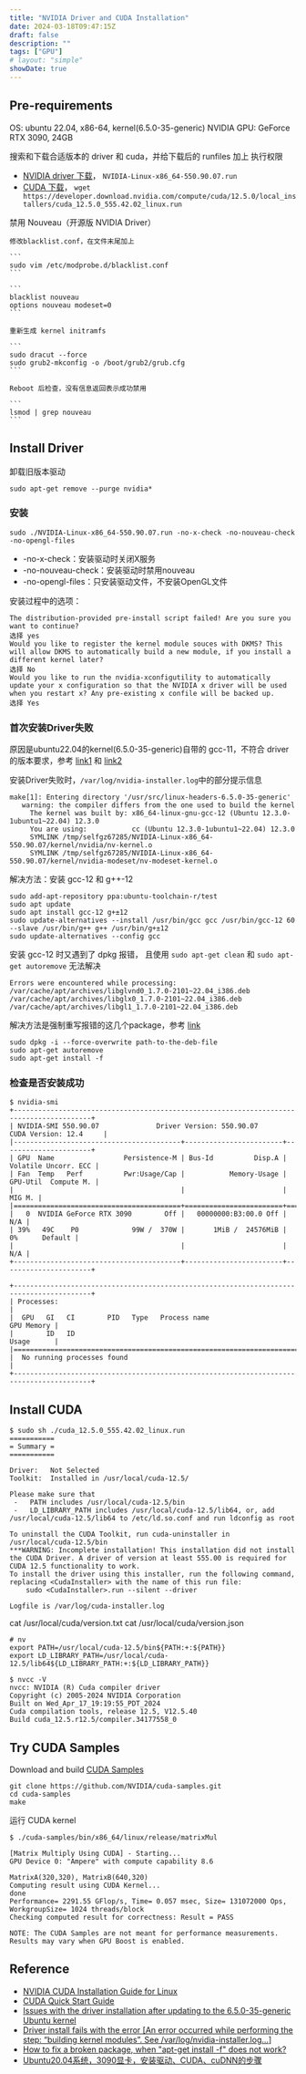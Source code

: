 ```yaml
---
title: "NVIDIA Driver and CUDA Installation"
date: 2024-03-18T09:47:15Z
draft: false
description: ""
tags: ["GPU"]
# layout: "simple"
showDate: true
---
```


## Pre-requirements

OS: ubuntu 22.04, x86-64, kernel(6.5.0-35-generic)
NVIDIA GPU: GeForce RTX 3090, 24GB

搜索和下载合适版本的 driver 和 cuda，并给下载后的 runfiles 加上 执行权限
- [NVIDIA driver 下载](https://www.nvidia.cn/drivers/lookup/)， `NVIDIA-Linux-x86_64-550.90.07.run`
- [CUDA 下载](https://developer.nvidia.com/cuda-downloads)， `wget https://developer.download.nvidia.com/compute/cuda/12.5.0/local_installers/cuda_12.5.0_555.42.02_linux.run`

禁用 Nouveau（开源版 NVIDIA Driver）

    修改blacklist.conf，在文件末尾加上

    ```
    sudo vim /etc/modprobe.d/blacklist.conf
    ```

    ```
    blacklist nouveau
    options nouveau modeset=0
    ```

    重新生成 kernel initramfs

    ```
    sudo dracut --force
    sudo grub2-mkconfig -o /boot/grub2/grub.cfg
    ```

    Reboot 后检查，没有信息返回表示成功禁用

    ```
    lsmod | grep nouveau
    ```

## Install Driver

卸载旧版本驱动

```
sudo apt-get remove --purge nvidia*
```

### 安装
```
sudo ./NVIDIA-Linux-x86_64-550.90.07.run -no-x-check -no-nouveau-check -no-opengl-files
```
- -no-x-check：安装驱动时关闭X服务
- -no-nouveau-check：安装驱动时禁用nouveau
- -no-opengl-files：只安装驱动文件，不安装OpenGL文件

安装过程中的选项：
```
The distribution-provided pre-install script failed! Are you sure you want to continue? 
选择 yes 
Would you like to register the kernel module souces with DKMS? This will allow DKMS to automatically build a new module, if you install a different kernel later?  
选择 No 
Would you like to run the nvidia-xconfigutility to automatically update your x configuration so that the NVIDIA x driver will be used when you restart x? Any pre-existing x confile will be backed up.  
选择 Yes
```



### 首次安装Driver失败
原因是ubuntu22.04的kernel(6.5.0-35-generic)自带的 gcc-11，不符合 driver 的版本要求，参考 [link1](https://forums.developer.nvidia.com/t/issues-with-the-driver-installation-after-updating-to-the-6-5-0-35-generic-ubuntu-kernel/294142/3) 和 [link2](https://forums.developer.nvidia.com/t/driver-install-fails-with-the-error-an-error-occurred-while-performing-the-step-building-kernel-modules-see-var-log-nvidia-installer-log/280385)

安装Driver失败时，`/var/log/nvidia-installer.log`中的部分提示信息

```
make[1]: Entering directory '/usr/src/linux-headers-6.5.0-35-generic'
   warning: the compiler differs from the one used to build the kernel
     The kernel was built by: x86_64-linux-gnu-gcc-12 (Ubuntu 12.3.0-1ubuntu1~22.04) 12.3.0
     You are using:           cc (Ubuntu 12.3.0-1ubuntu1~22.04) 12.3.0
     SYMLINK /tmp/selfgz67285/NVIDIA-Linux-x86_64-550.90.07/kernel/nvidia/nv-kernel.o
     SYMLINK /tmp/selfgz67285/NVIDIA-Linux-x86_64-550.90.07/kernel/nvidia-modeset/nv-modeset-kernel.o
```

解决方法：安装 gcc-12 和 g++-12
```
sudo add-apt-repository ppa:ubuntu-toolchain-r/test
sudo apt update
sudo apt install gcc-12 g+±12
sudo update-alternatives --install /usr/bin/gcc gcc /usr/bin/gcc-12 60 --slave /usr/bin/g++ g++ /usr/bin/g+±12
sudo update-alternatives --config gcc
```

安装 gcc-12 时又遇到了 dpkg 报错， 且使用 `sudo apt-get clean` 和 `sudo apt-get autoremove` 无法解决

```
Errors were encountered while processing: 
/var/cache/apt/archives/libglvnd0_1.7.0-2101~22.04_i386.deb 
/var/cache/apt/archives/libglx0_1.7.0-2101~22.04_i386.deb 
/var/cache/apt/archives/libgl1_1.7.0-2101~22.04_i386.deb
```

解决方法是强制重写报错的这几个package，参考 [link](https://askubuntu.com/questions/141370/how-to-fix-a-broken-package-when-apt-get-install-f-does-not-work)

```
sudo dpkg -i --force-overwrite path-to-the-deb-file
sudo apt-get autoremove
sudo apt-get install -f
```

### 检查是否安装成功
```
$ nvidia-smi
+-----------------------------------------------------------------------------------------+
| NVIDIA-SMI 550.90.07              Driver Version: 550.90.07      CUDA Version: 12.4     |
|-----------------------------------------+------------------------+----------------------+
| GPU  Name                 Persistence-M | Bus-Id          Disp.A | Volatile Uncorr. ECC |
| Fan  Temp   Perf          Pwr:Usage/Cap |           Memory-Usage | GPU-Util  Compute M. |
|                                         |                        |               MIG M. |
|=========================================+========================+======================|
|   0  NVIDIA GeForce RTX 3090        Off |   00000000:B3:00.0 Off |                  N/A |
| 39%   49C    P0             99W /  370W |       1MiB /  24576MiB |      0%      Default |
|                                         |                        |                  N/A |
+-----------------------------------------+------------------------+----------------------+
                                                                                         
+-----------------------------------------------------------------------------------------+
| Processes:                                                                              |
|  GPU   GI   CI        PID   Type   Process name                              GPU Memory |
|        ID   ID                                                               Usage      |
|=========================================================================================|
|  No running processes found                                                             |
+-----------------------------------------------------------------------------------------+

```

## Install CUDA

```
$ sudo sh ./cuda_12.5.0_555.42.02_linux.run 
===========
= Summary =
===========

Driver:   Not Selected
Toolkit:  Installed in /usr/local/cuda-12.5/

Please make sure that
 -   PATH includes /usr/local/cuda-12.5/bin
 -   LD_LIBRARY_PATH includes /usr/local/cuda-12.5/lib64, or, add /usr/local/cuda-12.5/lib64 to /etc/ld.so.conf and run ldconfig as root

To uninstall the CUDA Toolkit, run cuda-uninstaller in /usr/local/cuda-12.5/bin
***WARNING: Incomplete installation! This installation did not install the CUDA Driver. A driver of version at least 555.00 is required for CUDA 12.5 functionality to work.
To install the driver using this installer, run the following command, replacing <CudaInstaller> with the name of this run file:
    sudo <CudaInstaller>.run --silent --driver

Logfile is /var/log/cuda-installer.log

```

cat /usr/local/cuda/version.txt
cat /usr/local/cuda/version.json

```
# nv
export PATH=/usr/local/cuda-12.5/bin${PATH:+:${PATH}}
export LD_LIBRARY_PATH=/usr/local/cuda-12.5/lib64${LD_LIBRARY_PATH:+:${LD_LIBRARY_PATH}}
```

```
$ nvcc -V
nvcc: NVIDIA (R) Cuda compiler driver
Copyright (c) 2005-2024 NVIDIA Corporation
Built on Wed_Apr_17_19:19:55_PDT_2024
Cuda compilation tools, release 12.5, V12.5.40
Build cuda_12.5.r12.5/compiler.34177558_0
```

## Try CUDA Samples

Download and build [CUDA Samples](https://github.com/NVIDIA/cuda-samples/tree/master)
```
git clone https://github.com/NVIDIA/cuda-samples.git
cd cuda-samples
make
```
运行 CUDA kernel
```
$ ./cuda-samples/bin/x86_64/linux/release/matrixMul

[Matrix Multiply Using CUDA] - Starting...
GPU Device 0: "Ampere" with compute capability 8.6

MatrixA(320,320), MatrixB(640,320)
Computing result using CUDA Kernel...
done
Performance= 2291.55 GFlop/s, Time= 0.057 msec, Size= 131072000 Ops, WorkgroupSize= 1024 threads/block
Checking computed result for correctness: Result = PASS

NOTE: The CUDA Samples are not meant for performance measurements. Results may vary when GPU Boost is enabled.
```
## Reference

- [NVIDIA CUDA Installation Guide for Linux](https://docs.nvidia.com/cuda/cuda-installation-guide-linux/index.html)
- [CUDA Quick Start Guide](https://docs.nvidia.com/cuda/cuda-quick-start-guide/index.html)
- [Issues with the driver installation after updating to the 6.5.0-35-generic Ubuntu kernel](https://forums.developer.nvidia.com/t/issues-with-the-driver-installation-after-updating-to-the-6-5-0-35-generic-ubuntu-kernel/294142/3)
- [Driver install fails with the error \[An error occurred while performing the step: “building kernel modules”. See /var/log/nvidia-installer.log…\]](https://forums.developer.nvidia.com/t/driver-install-fails-with-the-error-an-error-occurred-while-performing-the-step-building-kernel-modules-see-var-log-nvidia-installer-log/280385)
- [How to fix a broken package, when "apt-get install -f" does not work?](https://askubuntu.com/questions/141370/how-to-fix-a-broken-package-when-apt-get-install-f-does-not-work)
- [Ubuntu20.04系统，3090显卡，安装驱动、CUDA、cuDNN的步骤](https://segmentfault.com/a/1190000040322236)